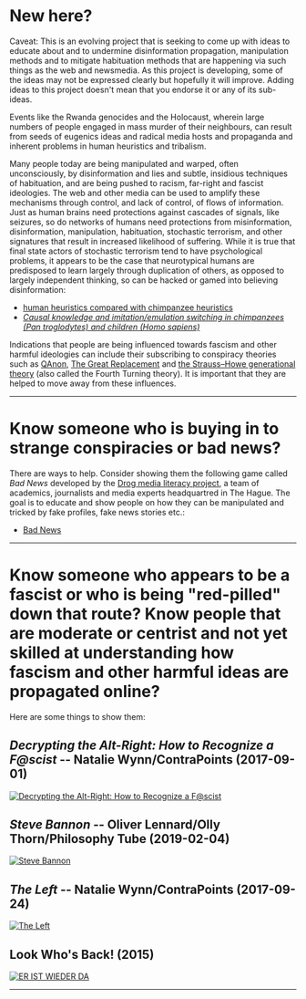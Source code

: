 # New here?

Caveat: This is an evolving project that is seeking to come up with ideas to educate about and to undermine disinformation propagation, manipulation methods and to mitigate habituation methods that are happening via such things as the web and newsmedia. As this project is developing, some of the ideas may not be expressed clearly but hopefully it will improve. Adding ideas to this project doesn't mean that you endorse it or any of its sub-ideas.

Events like the Rwanda genocides and the Holocaust, wherein large numbers of people engaged in mass murder of their neighbours, can result from seeds of eugenics ideas and radical media hosts and propaganda and inherent problems in human heuristics and tribalism.

Many people today are being manipulated and warped, often unconsciously, by disinformation and lies and subtle, insidious techniques of habituation, and are being pushed to racism, far-right and fascist ideologies. The web and other media can be used to amplify these mechanisms through control, and lack of control, of flows of information. Just as human brains need protections against cascades of signals, like seizures, so do networks of humans need protections from misinformation, disinformation, manipulation, habituation, stochastic terrorism, and other signatures that result in increased likelihood of suffering. While it is true that final state actors of stochastic terrorism tend to have psychological problems, it appears to be the case that neurotypical humans are predisposed to learn largely through duplication of others, as opposed to largely independent thinking, so can be hacked or gamed into believing disinformation:

- [human heuristics compared with chimpanzee heuristics](https://www.snotr.com/video/5210/Chimps_Vs_Children)
- [*Causal knowledge and imitation/emulation switching in chimpanzees (Pan troglodytes) and children (Homo sapiens)*](https://sci-hub.tw/10.1007/s10071-004-0239-6)

Indications that people are being influenced towards fascism and other harmful ideologies can include their subscribing to conspiracy theories such as [QAnon](https://en.wikipedia.org/wiki/QAnon), [The Great Replacement](https://en.wikipedia.org/wiki/The_Great_Replacement_conspiracy_theory) and [the Strauss–Howe generational theory](https://en.wikipedia.org/wiki/Strauss%E2%80%93Howe_generational_theory) (also called the Fourth Turning theory). It is important that they are helped to move away from these influences.

---

# Know someone who is buying in to strange conspiracies or bad news?

There are ways to help. Consider showing them the following game called *Bad News* developed by the [Drog media literacy project](https://www.disinfo.eu/2019/01/04/fight-disinformation-through-gaming-and-education-the-drog-media-literacy-initiative), a team of academics, journalists and media experts headquartred in The Hague. The goal is to educate and show people on how they can be manipulated and tricked by fake profiles, fake news stories etc.:

- [Bad News](https://getbadnews.com)

---

# Know someone who appears to be a fascist or who is being "red-pilled" down that route? Know people that are moderate or centrist and not yet skilled at understanding how fascism and other harmful ideas are propagated online?

Here are some things to show them:

## *Decrypting the Alt-Right: How to Recognize a F@scist* -- Natalie Wynn/ContraPoints (2017-09-01)

[![Decrypting the Alt-Right: How to Recognize a F@scist](https://img.youtube.com/vi/Sx4BVGPkdzk/maxresdefault.jpg)](https://www.youtube.com/watch?v=Sx4BVGPkdzk)

## *Steve Bannon* -- Oliver Lennard/Olly Thorn/Philosophy Tube (2019-02-04)

[![Steve Bannon](https://img.youtube.com/vi/wO6uD3c2qMo/0.jpg)](https://www.youtube.com/watch?v=wO6uD3c2qMo)

## *The Left* -- Natalie Wynn/ContraPoints (2017-09-24)

[![The Left](https://img.youtube.com/vi/QuN6GfUix7c/maxresdefault.jpg)](https://www.youtube.com/watch?v=QuN6GfUix7c)

## Look Who's Back! (2015)

[![ER IST WIEDER DA](https://img.youtube.com/vi/rUZi67BmY_M/maxresdefault.jpg)](https://www.youtube.com/watch?v=rUZi67BmY_M)

---
